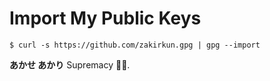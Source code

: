 # Import My Public Keys
```
$ curl -s https://github.com/zakirkun.gpg | gpg --import
```

**あかせ あかり** Supremacy 🫶🏻.

